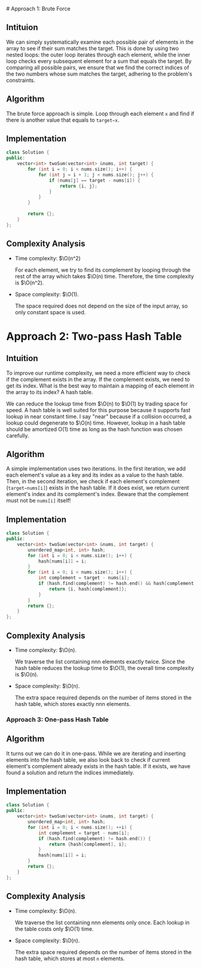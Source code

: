 ​# Approach 1: Brute Force

## Intituion

We can simply systematically examine each possible pair of elements in the array to see if their sum matches the target. This is done by using two nested loops: the outer loop iterates through each element, while the inner loop checks every subsequent element for a sum that equals the target. By comparing all possible pairs, we ensure that we find the correct indices of the two numbers whose sum matches the target, adhering to the problem's constraints.

## Algorithm

The brute force approach is simple. Loop through each element `x` and find if there is another value that equals to `target−x`.

## Implementation

``` C++
class Solution {
public:
    vector<int> twoSum(vector<int> &nums, int target) {
        for (int i = 0; i < nums.size(); i++) {
            for (int j = i + 1; j < nums.size(); j++) {
                if (nums[j] == target - nums[i]) {
                    return {i, j};
                }
            }
        }
        
        return {};
    }
};
```

## Complexity Analysis

- Time complexity: $\O(n^2)
    
    For each element, we try to find its complement by looping through the rest of the array which takes $\O(n) time. Therefore, the time complexity is $\O(n^2).

- Space complexity: $\O(1).

    The space required does not depend on the size of the input array, so only constant space is used.

# Approach 2: Two-pass Hash Table

## Intuition

To improve our runtime complexity, we need a more efficient way to check if the complement exists in the array. If the complement exists, we need to get its index. What is the best way to maintain a mapping of each element in the array to its index? A hash table.

We can reduce the lookup time from $\O(n) to $\O(1) by trading space for speed. A hash table is well suited for this purpose because it supports fast lookup in near constant time. I say "near" because if a collision occurred, a lookup could degenerate to $\O(n) time. However, lookup in a hash table should be amortized O(1) time as long as the hash function was chosen carefully.

## Algorithm

A simple implementation uses two iterations. In the first iteration, we add each element's value as a key and its index as a value to the hash table. Then, in the second iteration, we check if each element's complement (`target−nums[i]`) exists in the hash table. If it does exist, we return current element's index and its complement's index. Beware that the complement must not be `nums[i]` itself!

## Implementation

``` C++
class Solution {
public:
    vector<int> twoSum(vector<int> &nums, int target) {
        unordered_map<int, int> hash;
        for (int i = 0; i < nums.size(); i++) {
            hash[nums[i]] = i;
        }
        for (int i = 0; i < nums.size(); i++) {
            int complement = target - nums[i];
            if (hash.find(complement) != hash.end() && hash[complement] != i) {
                return {i, hash[complement]};
            }
        }
        return {};
    }
}; 
```

## Complexity Analysis

- Time complexity: $\O(n).

    We traverse the list containing nnn elements exactly twice. Since the hash table reduces the lookup time to $\O(1), the overall time complexity is $\O(n).

- Space complexity: $\O(n).

    The extra space required depends on the number of items stored in the hash table, which stores exactly nnn elements.

### Approach 3: One-pass Hash Table

## Algorithm

It turns out we can do it in one-pass. While we are iterating and inserting elements into the hash table, we also look back to check if current element's complement already exists in the hash table. If it exists, we have found a solution and return the indices immediately.

## Implementation

``` C++
class Solution {
public:
    vector<int> twoSum(vector<int> &nums, int target) {
        unordered_map<int, int> hash;
        for (int i = 0; i < nums.size(); ++i) {
            int complement = target - nums[i];
            if (hash.find(complement) != hash.end()) {
                return {hash[complement], i};
            }
            hash[nums[i]] = i;
        }
        return {};
    }
};
```

## Complexity Analysis

- Time complexity: $\O(n).
    
    We traverse the list containing nnn elements only once. Each lookup in the table costs only $\O(1) time.

- Space complexity: $\O(n).
    
    The extra space required depends on the number of items stored in the hash table, which stores at most `n` elements.
